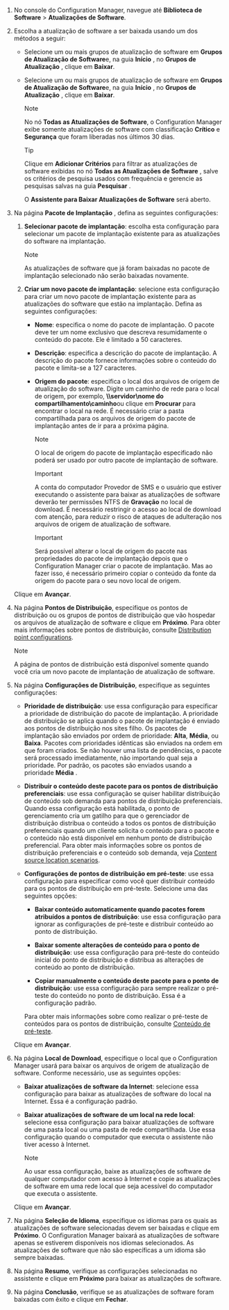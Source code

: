 1.  No console do Configuration Manager, navegue até **Biblioteca de Software** > **Atualizações de Software**.  

2.  Escolha a atualização de software a ser baixada usando um dos métodos a seguir:  

    -   Selecione um ou mais grupos de atualização de software em **Grupos de Atualização de Software**e, na guia **Início** , no **Grupos de Atualização** , clique em **Baixar**.  

    -   Selecione um ou mais grupos de atualização de software em **Grupos de Atualização de Software**e, na guia **Início** , no **Grupos de Atualização** , clique em **Baixar**.  

        > [!NOTE]  
        >  No nó **Todas as Atualizações de Software**, o Configuration Manager exibe somente atualizações de software com classificação **Crítico** e **Segurança** que foram liberadas nos últimos 30 dias.  

        > [!TIP]  
        >  Clique em **Adicionar Critérios** para filtrar as atualizações de software exibidas no nó **Todas as Atualizações de Software** , salve os critérios de pesquisa usados com frequência e gerencie as pesquisas salvas na guia **Pesquisar** .  

         O **Assistente para Baixar Atualizações de Software** será aberto.  

3.  Na página **Pacote de Implantação** , defina as seguintes configurações:  

    1.  **Selecionar pacote de implantação**: escolha esta configuração para selecionar um pacote de implantação existente para as atualizações do software na implantação.  

        > [!NOTE]  
        >  As atualizações de software que já foram baixadas no pacote de implantação selecionado não serão baixadas novamente.  

    2.  **Criar um novo pacote de implantação**: selecione esta configuração para criar um novo pacote de implantação existente para as atualizações do software que estão na implantação. Defina as seguintes configurações:  

        -   **Nome**: especifica o nome do pacote de implantação. O pacote deve ter um nome exclusivo que descreva resumidamente o conteúdo do pacote.  Ele é limitado a 50 caracteres.  

        -   **Descrição**: especifica a descrição do pacote de implantação. A descrição do pacote fornece informações sobre o conteúdo do pacote e limita-se a 127 caracteres.  

        -   **Origem do pacote**: especifica o local dos arquivos de origem de atualização do software. Digite um caminho de rede para o local de origem, por exemplo, **\\\servidor\nome do compartilhamento\caminho**ou clique em **Procurar** para encontrar o local na rede. É necessário criar a pasta compartilhada para os arquivos de origem do pacote de implantação antes de ir para a próxima página.  

            > [!NOTE]  
            >  O local de origem do pacote de implantação especificado não poderá ser usado por outro pacote de implantação de software.  

            > [!IMPORTANT]  
            >  A conta do computador Provedor de SMS e o usuário que estiver executando o assistente para baixar as atualizações de software deverão ter permissões NTFS de **Gravação** no local de download. É necessário restringir o acesso ao local de download com atenção, para reduzir o risco de ataques de adulteração nos arquivos de origem de atualização de software.  

            > [!IMPORTANT]  
            >  Será possível alterar o local de origem do pacote nas propriedades do pacote de implantação depois que o Configuration Manager criar o pacote de implantação. Mas ao fazer isso, é necessário primeiro copiar o conteúdo da fonte da origem do pacote para o seu novo local de origem.  

     Clique em **Avançar**.  

4.  Na página **Pontos de Distribuição**, especifique os pontos de distribuição ou os grupos de pontos de distribuição que vão hospedar os arquivos de atualização de software e clique em **Próximo**. Para obter mais informações sobre pontos de distribuição, consulte [Distribution point configurations](../../core/servers/deploy/configure/install-and-configure-distribution-points.md#bkmk_configs).  

    > [!NOTE]  
    >  A página de pontos de distribuição está disponível somente quando você cria um novo pacote de implantação de atualização de software.  

6.  Na página **Configurações de Distribuição**, especifique as seguintes configurações:  

    -   **Prioridade de distribuição**: use essa configuração para especificar a prioridade de distribuição do pacote de implantação. A prioridade de distribuição se aplica quando o pacote de implantação é enviado aos pontos de distribuição nos sites filho. Os pacotes de implantação são enviados por ordem de prioridade: **Alta**, **Média**, ou **Baixa**. Pacotes com prioridades idênticas são enviados na ordem em que foram criados. Se não houver uma lista de pendências, o pacote será processado imediatamente, não importando qual seja a prioridade. Por padrão, os pacotes são enviados usando a prioridade **Média** .  

    -   **Distribuir o conteúdo deste pacote para os pontos de distribuição preferenciais**: use essa configuração se quiser habilitar distribuição de conteúdo sob demanda para pontos de distribuição preferenciais. Quando essa configuração está habilitada, o ponto de gerenciamento cria um gatilho para que o gerenciador de distribuição distribua o conteúdo a todos os pontos de distribuição preferenciais quando um cliente solicita o conteúdo para o pacote e o conteúdo não está disponível em nenhum ponto de distribuição preferencial. Para obter mais informações sobre os pontos de distribuição preferenciais e o conteúdo sob demanda, veja [Content source location scenarios](../../core/plan-design/hierarchy/content-source-location-scenarios.md).  

    -   **Configurações de pontos de distribuição em pré-teste**: use essa configuração para especificar como você quer distribuir conteúdo para os pontos de distribuição em pré-teste. Selecione uma das seguintes opções:  

        -   **Baixar conteúdo automaticamente quando pacotes forem atribuídos a pontos de distribuição**: use essa configuração para ignorar as configurações de pré-teste e distribuir conteúdo ao ponto de distribuição.  

        -   **Baixar somente alterações de conteúdo para o ponto de distribuição**: use essa configuração para pré-teste do conteúdo inicial do ponto de distribuição e distribua as alterações de conteúdo ao ponto de distribuição.  

        -   **Copiar manualmente o conteúdo deste pacote para o ponto de distribuição**: use essa configuração para sempre realizar o pré-teste do conteúdo no ponto de distribuição. Essa é a configuração padrão.  

         Para obter mais informações sobre como realizar o pré-teste de conteúdos para os pontos de distribuição, consulte [Conteúdo de pré-teste](../../core/servers/deploy/configure/deploy-and-manage-content.md#bkmk_prestage).  

     Clique em **Avançar**.  

6.  Na página **Local de Download**, especifique o local que o Configuration Manager usará para baixar os arquivos de origem de atualização de software. Conforme necessário, use as seguintes opções:  

    -   **Baixar atualizações de software da Internet**: selecione essa configuração para baixar as atualizações de software do local na Internet. Essa é a configuração padrão.  

    -   **Baixar atualizações de software de um local na rede local**: selecione essa configuração para baixar atualizações de software de uma pasta local ou uma pasta de rede compartilhada. Use essa configuração quando o computador que executa o assistente não tiver acesso à Internet.  

        > [!NOTE]  
        >  Ao usar essa configuração, baixe as atualizações de software de qualquer computador com acesso à Internet e copie as atualizações de software em uma rede local que seja acessível do computador que executa o assistente.  

     Clique em **Avançar**.  

7.  Na página **Seleção de Idioma**, especifique os idiomas para os quais as atualizações de software selecionadas devem ser baixadas e clique em **Próximo**. O Configuration Manager baixará as atualizações de software apenas se estiverem disponíveis nos idiomas selecionados. As atualizações de software que não são específicas a um idioma são sempre baixadas.  

8. Na página **Resumo**, verifique as configurações selecionadas no assistente e clique em **Próximo** para baixar as atualizações de software.  

9. Na página **Conclusão**, verifique se as atualizações de software foram baixadas com êxito e clique em **Fechar**.  


<!--HONumber=Dec16_HO3-->



